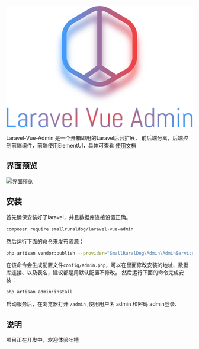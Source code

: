 
![laravel-vue-admin-logo](./docs/README.assets/laravel-vue-admin-logo.png)

Laravel-Vue-Admin 是一个开箱即用的Laravel后台扩展，
前后端分离，后端控制前端组件，前端使用ElementUI，具体可查看 [使用文档](https://smallruraldog.github.io/laravel-vue-admin/#/)
## 界面预览
![界面预览](https://user-images.githubusercontent.com/5151848/72328488-f55ec800-36ed-11ea-9550-ab10e93e691f.png)

## 安装
首先确保安装好了laravel，并且数据库连接设置正确。

``` bash
composer require smallruraldog/laravel-vue-admin

```
然后运行下面的命令来发布资源：
``` bash
php artisan vendor:publish --provider="SmallRuralDog\Admin\AdminServiceProvider"
```
在该命令会生成配置文件`config/admin.php`，可以在里面修改安装的地址、数据库连接、以及表名，建议都是用默认配置不修改。
然后运行下面的命令完成安装：
``` bash
php artisan admin:install
```
启动服务后，在浏览器打开 `/admin` ,使用用户名 admin 和密码 admin登录.

## 说明
项目正在开发中，欢迎体验吐槽